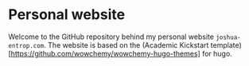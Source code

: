 # Personal website

Welcome to the GitHub repository behind my personal website `joshua-entrop.com`. The website is based on the (Academic Kickstart template)[https://github.com/wowchemy/wowchemy-hugo-themes] for hugo.